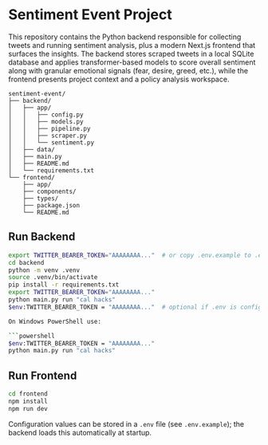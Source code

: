 # Sentiment Event Project

This repository contains the Python backend responsible for collecting tweets and running sentiment analysis, plus a modern Next.js frontend that surfaces the insights. The backend stores scraped tweets in a local SQLite database and applies transformer-based models to score overall sentiment along with granular emotional signals (fear, desire, greed, etc.), while the frontend presents project context and a policy analysis workspace.

```
sentiment-event/
├── backend/
│   ├── app/
│   │   ├── config.py
│   │   ├── models.py
│   │   ├── pipeline.py
│   │   ├── scraper.py
│   │   └── sentiment.py
│   ├── data/
│   ├── main.py
│   ├── README.md
│   └── requirements.txt
└── frontend/
	├── app/
	├── components/
	├── types/
	├── package.json
	└── README.md
```

## Run Backend

```bash
export TWITTER_BEARER_TOKEN="AAAAAAAA..."  # or copy .env.example to .env
cd backend
python -m venv .venv
source .venv/bin/activate
pip install -r requirements.txt
export TWITTER_BEARER_TOKEN="AAAAAAAA..."
python main.py run "cal hacks"
$env:TWITTER_BEARER_TOKEN = "AAAAAAAA..."  # optional if .env is configured

On Windows PowerShell use:

```powershell
$env:TWITTER_BEARER_TOKEN = "AAAAAAAA..."
python main.py run "cal hacks"
```

## Run Frontend

```bash
cd frontend
npm install
npm run dev
```
Configuration values can be stored in a `.env` file (see `.env.example`); the backend loads this automatically at startup.
